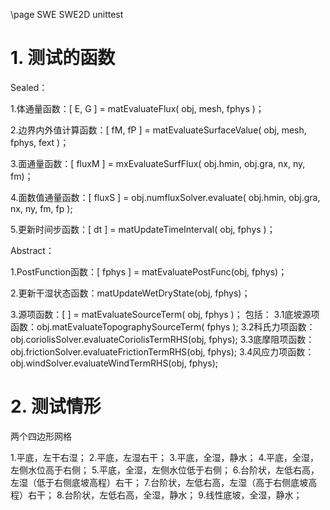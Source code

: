 ﻿\page SWE SWE2D unittest

# 1. 测试的函数

Sealed：

1.体通量函数：[ E, G ] = matEvaluateFlux( obj, mesh, fphys )；

2.边界内外值计算函数：[ fM, fP ] = matEvaluateSurfaceValue( obj, mesh, fphys, fext )；

3.面通量函数：[ fluxM ] = mxEvaluateSurfFlux( obj.hmin, obj.gra, nx, ny, fm)；

4.面数值通量函数：[ fluxS ] = obj.numfluxSolver.evaluate( obj.hmin, obj.gra, nx, ny, fm, fp );

5.更新时间步函数：[ dt ] = matUpdateTimeInterval( obj, fphys )；

Abstract：

1.PostFunction函数：[ fphys ] = matEvaluatePostFunc(obj, fphys)；

2.更新干湿状态函数：matUpdateWetDryState(obj, fphys)；

3.源项函数：[ ] = matEvaluateSourceTerm( obj, fphys )；
包括：
3.1底坡源项函数：obj.matEvaluateTopographySourceTerm( fphys );
3.2科氏力项函数：obj.coriolisSolver.evaluateCoriolisTermRHS(obj, fphys);
3.3底摩阻项函数：obj.frictionSolver.evaluateFrictionTermRHS(obj, fphys);
3.4风应力项函数：obj.windSolver.evaluateWindTermRHS(obj, fphys);



# 2. 测试情形

两个四边形网格

1.平底，左干右湿；
2.平底，左湿右干；
3.平底，全湿，静水；
4.平底，全湿，左侧水位高于右侧；
5.平底，全湿，左侧水位低于右侧；
6.台阶状，左低右高，左湿（低于右侧底坡高程）右干；
7.台阶状，左低右高，左湿（高于右侧底坡高程）右干；
8.台阶状，左低右高，全湿，静水；
9.线性底坡，全湿，静水；
